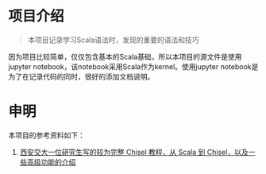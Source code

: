 # 项目介绍
> 本项目记录学习Scala语法时，发现的重要的语法和技巧

因为项目比较简单，仅仅包含基本的Scala基础，所以本项目的源文件是使用jupyter notebook，该notebook采用Scala作为kernel。使用jupyter notebook是为了在记录代码的同时，很好的添加文档说明。

# 申明
本项目的参考资料如下：
1. [西安交大一位研究生写的较为完整 Chisel 教程，从 Scala 到 Chisel，以及一些高级功能的介绍](https://blog.csdn.net/qq_34291505/article/details/86744581)